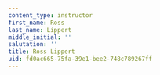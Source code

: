 ```yaml
---
content_type: instructor
first_name: Ross
last_name: Lippert
middle_initial: ''
salutation: ''
title: Ross Lippert
uid: fd0ac665-75fa-39e1-bee2-748c789267ff
---
```

